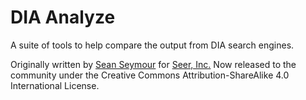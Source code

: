 # DIA Analyze

A suite of tools to help compare the output from DIA search engines.

Originally written by [Sean Seymour](https://github.com/seanlseymour) for [Seer, Inc.](https://seer.bio) Now released to the community
under the Creative Commons Attribution-ShareAlike 4.0 International License.
